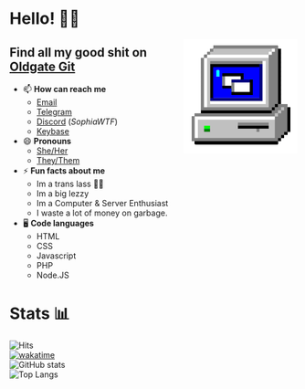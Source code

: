 # Hello! 🏳️‍🌈

<img align="right" alt="PC GIF" src="https://raw.githubusercontent.com/SophiaAtkinson/SophiaAtkinson/main/assets/PC.gif" width="200" />

## Find all my good shit on [Oldgate Git](https://sop.wtf/sagit)

- 📫 **How can reach me**
    - [Email](mailto:sophialul@protonmail.com)<br>
    - [Telegram](https://t.me/SophiaAtkinson)<br>
    - [Discord](https://discord.com/users/420297282676719618) (*SophiaWTF*)<br>
    - [Keybase](https://keybase.io/sophiaatkinson)
- 😄 **Pronouns**
    - [She/Her](https://en.pronouns.page/she/her)
    - [They/Them](https://en.pronouns.page/they/them)
- ⚡ **Fun facts about me**
    - Im a trans lass 🏳️‍⚧️
    - Im a big lezzy
    - Im a Computer & Server Enthusiast
    - I waste a lot of money on garbage.
- 🖥 **Code languages**
    - HTML
    - CSS
    - Javascript
    - PHP
    - Node.JS

# Stats 📊

![Hits](https://hits.seeyoufarm.com/api/count/incr/badge.svg?url=https%3A%2F%2Fgithub.com%2FSophiaAtkinson&count_bg=%237289DA&title_bg=%232E3035&icon=&icon_color=%23E7E7E7&title=Clickaroos&edge_flat=false)<br>
[![wakatime](https://wakatime.com/badge/user/e13914d3-89d2-4af0-b25e-545335b817f1.svg)](https://wakatime.com/@sophiaa)<br>
![GitHub stats](https://github-readme-stats.vercel.app/api?username=SophiaAtkinson&show_icons=true&theme=dark&line_height=27)<br>
![Top Langs](https://github-readme-stats.vercel.app/api/top-langs/?username=SophiaAtkinson&theme=dark&hide_langs_below=1)<br>